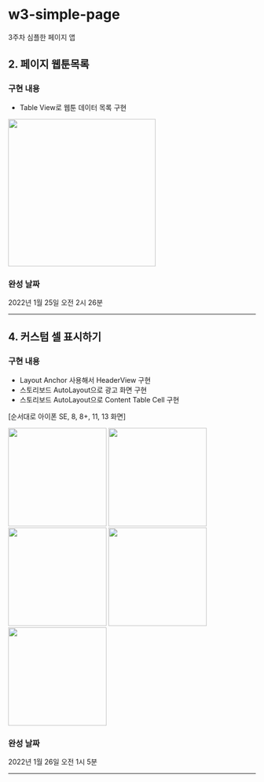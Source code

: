 # w3-simple-page
3주차 심플한 페이지 앱

## 2. 페이지 웹툰목록
### 구현 내용 
- Table View로 웹툰 데이터 목록 구현 

<img src="https://user-images.githubusercontent.com/95729473/150890831-6d219cc9-5680-4a64-9ed0-c5178f1609eb.png" width="300"/>


### 완성 날짜
2022년 1월 25일 오전 2시 26분

---

## 4. 커스텀 셀 표시하기
### 구현 내용 
- Layout Anchor 사용해서 HeaderView 구현
- 스토리보드 AutoLayout으로 광고 화면 구현
- 스토리보드 AutoLayout으로 Content Table Cell 구현

[순서대로 아이폰 SE, 8, 8+, 11, 13 화면]

<img src="https://user-images.githubusercontent.com/95729473/151095196-6f72a3ce-4fb1-4ebc-b83d-093f4e012f94.png" width="200"/> <img src="https://user-images.githubusercontent.com/95729473/151095206-f930bb78-4a6c-494d-b457-1ebd86bb27a1.png" width="200"/> <img src="https://user-images.githubusercontent.com/95729473/151095402-632fc0c3-8fab-4af5-8c84-a3189c73b9da.png" width="200"/> 
<img src="https://user-images.githubusercontent.com/95729473/151095411-8db00928-cae2-4a10-84ca-8edc7f875912.png" width="200"/> <img src="https://user-images.githubusercontent.com/95729473/151095414-362713a6-56a3-4e14-87e6-bfb68306f721.png" width="200"/>



### 완성 날짜
2022년 1월 26일 오전 1시 5분

---
